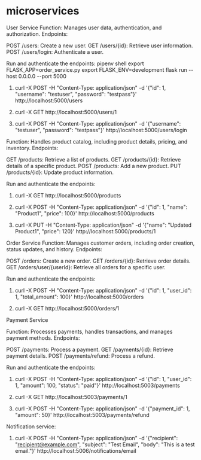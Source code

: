 # microservices
User Service
Function: Manages user data, authentication, and authorization.
Endpoints:

POST /users: Create a new user.
GET /users/{id}: Retrieve user information.
POST /users/login: Authenticate a user.

Run and authenticate the endpoints:
pipenv shell
 export FLASK_APP=order_service.py
 export FLASK_ENV=development
 flask run --host 0.0.0.0 --port 5000

1. curl -X POST -H "Content-Type: application/json" -d '{"id": 1, "username": "testuser", "password": "testpass"}' http://localhost:5000/users

2. curl -X GET http://localhost:5000/users/1

3. curl -X POST -H "Content-Type: application/json" -d '{"username": "testuser", "password": "testpass"}' http://localhost:5000/users/login


Function: Handles product catalog, including product details, pricing, and inventory.
Endpoints:

GET /products: Retrieve a list of products.
GET /products/{id}: Retrieve details of a specific product.
POST /products: Add a new product.
PUT /products/{id}: Update product information.

Run and authenticate the endpoints:

1. curl -X GET http://localhost:5000/products

2. curl -X POST -H "Content-Type: application/json" -d '{"id": 1, "name": "Product1", "price": 100}' http://localhost:5000/products

3. curl -X PUT -H "Content-Type: application/json" -d '{"name": "Updated Product1", "price": 120}' http://localhost:5000/products/1

Order Service
Function: Manages customer orders, including order creation, status updates, and history.
Endpoints:

POST /orders: Create a new order.
GET /orders/{id}: Retrieve order details.
GET /orders/user/{userId}: Retrieve all orders for a specific user.

Run and authenticate the endpoints:

1. curl -X POST -H "Content-Type: application/json" -d '{"id": 1, "user_id": 1, "total_amount": 100}' http://localhost:5000/orders

2. curl -X GET http://localhost:5000/orders/1

Payment Service

Function: Processes payments, handles transactions, and manages payment methods.
Endpoints:

POST /payments: Process a payment.
GET /payments/{id}: Retrieve payment details.
POST /payments/refund: Process a refund.

Run and authenticate the endpoints:
1. curl -X POST -H "Content-Type: application/json" -d '{"id": 1, "user_id": 1, "amount": 100, "status": "paid"}' http://localhost:5003/payments

2. curl -X GET http://localhost:5003/payments/1

3. curl -X POST -H "Content-Type: application/json" -d '{"payment_id": 1, "amount": 50}' http://localhost:5003/payments/refund


Notification service:
1. curl -X POST -H "Content-Type: application/json" -d '{"recipient": "recipient@example.com", "subject": "Test Email", "body": "This is a test email."}' http://localhost:5006/notifications/email
